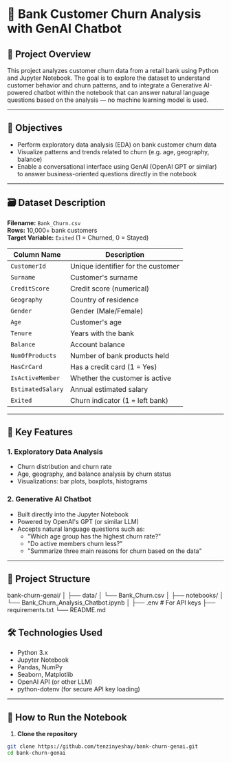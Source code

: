 # 🏦 Bank Customer Churn Analysis with GenAI Chatbot

## 📌 Project Overview

This project analyzes customer churn data from a retail bank using Python and Jupyter Notebook. The goal is to explore the dataset to understand customer behavior and churn patterns, and to integrate a Generative AI-powered chatbot within the notebook that can answer natural language questions based on the analysis — no machine learning model is used.

---

## 🎯 Objectives

- Perform exploratory data analysis (EDA) on bank customer churn data
- Visualize patterns and trends related to churn (e.g. age, geography, balance)
- Enable a conversational interface using GenAI (OpenAI GPT or similar) to answer business-oriented questions directly in the notebook

---

## 🗃️ Dataset Description

**Filename:** `Bank_Churn.csv`  
**Rows:** 10,000+ bank customers  
**Target Variable:** `Exited` (1 = Churned, 0 = Stayed)

| Column Name        | Description                          |
|--------------------|--------------------------------------|
| `CustomerId`        | Unique identifier for the customer   |
| `Surname`           | Customer's surname                  |
| `CreditScore`       | Credit score (numerical)            |
| `Geography`         | Country of residence                |
| `Gender`            | Gender (Male/Female)                |
| `Age`               | Customer's age                      |
| `Tenure`            | Years with the bank                 |
| `Balance`           | Account balance                     |
| `NumOfProducts`     | Number of bank products held        |
| `HasCrCard`         | Has a credit card (1 = Yes)         |
| `IsActiveMember`    | Whether the customer is active      |
| `EstimatedSalary`   | Annual estimated salary             |
| `Exited`            | Churn indicator (1 = left bank)     |

---

## 🧠 Key Features

### 1. Exploratory Data Analysis
- Churn distribution and churn rate
- Age, geography, and balance analysis by churn status
- Visualizations: bar plots, boxplots, histograms

### 2. Generative AI Chatbot
- Built directly into the Jupyter Notebook
- Powered by OpenAI's GPT (or similar LLM)
- Accepts natural language questions such as:
  - "Which age group has the highest churn rate?"
  - "Do active members churn less?"
  - "Summarize three main reasons for churn based on the data"

---

## 🧱 Project Structure

bank-churn-genai/
│
├── data/
│ └── Bank_Churn.csv
│
├── notebooks/
│ └── Bank_Churn_Analysis_Chatbot.ipynb
│
├── .env # For API keys
├── requirements.txt
└── README.md

## 🛠️ Technologies Used

- Python 3.x
- Jupyter Notebook
- Pandas, NumPy
- Seaborn, Matplotlib
- OpenAI API (or other LLM)
- python-dotenv (for secure API key loading)

---

## 🚀 How to Run the Notebook

1. **Clone the repository**
```bash
git clone https://github.com/tenzinyeshay/bank-churn-genai.git
cd bank-churn-genai


